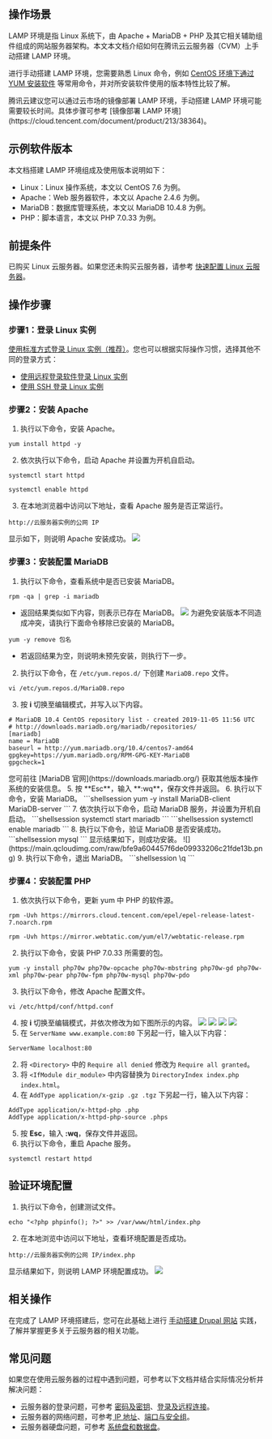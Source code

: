 ## 操作场景
LAMP 环境是指 Linux 系统下，由 Apache  + MariaDB + PHP 及其它相关辅助组件组成的网站服务器架构。本文本文档介绍如何在腾讯云云服务器（CVM）上手动搭建 LAMP 环境。

进行手动搭建 LAMP 环境，您需要熟悉 Linux 命令，例如  [CentOS 环境下通过 YUM 安装软件](https://cloud.tencent.com/document/product/213/2046) 等常用命令，并对所安装软件使用的版本特性比较了解。


<dx-alert infotype="notice" title="">
腾讯云建议您可以通过云市场的镜像部署 LAMP 环境，手动搭建 LAMP 环境可能需要较长时间。具体步骤可参考 [镜像部署 LAMP 环境](https://cloud.tencent.com/document/product/213/38364)。
</dx-alert>



## 示例软件版本
本文档搭建 LAMP 环境组成及使用版本说明如下：
- Linux：Linux 操作系统，本文以 CentOS 7.6 为例。
- Apache：Web 服务器软件，本文以 Apache 2.4.6 为例。
- MariaDB：数据库管理系统，本文以 MariaDB 10.4.8 为例。
- PHP：脚本语言，本文以 PHP 7.0.33 为例。

## 前提条件
已购买 Linux 云服务器。如果您还未购买云服务器，请参考 [快速配置 Linux 云服务器](https://cloud.tencent.com/document/product/213/2936)。

## 操作步骤
### 步骤1：登录 Linux 实例
[使用标准方式登录 Linux 实例（推荐）](https://cloud.tencent.com/document/product/213/5436)。您也可以根据实际操作习惯，选择其他不同的登录方式：
- [使用远程登录软件登录 Linux 实例](https://cloud.tencent.com/document/product/213/35699)
- [使用 SSH 登录 Linux 实例](https://cloud.tencent.com/document/product/213/35700)

### 步骤2：安装 Apache
1. 执行以下命令，安装 Apache。
```shellsession
yum install httpd -y
```
2. 依次执行以下命令，启动 Apache 并设置为开机自启动。
```shellsession
systemctl start httpd
```
```shellsession
systemctl enable httpd
```
3. 在本地浏览器中访问以下地址，查看 Apache 服务是否正常运行。
```shellsession
http://云服务器实例的公网 IP
```
显示如下，则说明 Apache 安装成功。
![](https://main.qcloudimg.com/raw/f9dc3992f4d6e7e94bb63330fd5cadfe.png)


### 步骤3：安装配置 MariaDB
1. 执行以下命令，查看系统中是否已安装 MariaDB。
```shellsession
rpm -qa | grep -i mariadb
```
 - 返回结果类似如下内容，则表示已存在 MariaDB。
 ![](https://main.qcloudimg.com/raw/6fa7fb51de4a61f4da08eb036b6c3e85.png)
为避免安装版本不同造成冲突，请执行下面命令移除已安装的 MariaDB。
```shellsession
yum -y remove 包名
```
 - 若返回结果为空，则说明未预先安装，则执行下一步。
2. 执行以下命令，在 `/etc/yum.repos.d/` 下创建 `MariaDB.repo` 文件。 
```shellsession
vi /etc/yum.repos.d/MariaDB.repo
```
3. 按 **i** 切换至编辑模式，并写入以下内容。
```
# MariaDB 10.4 CentOS repository list - created 2019-11-05 11:56 UTC
# http://downloads.mariadb.org/mariadb/repositories/
[mariadb]
name = MariaDB
baseurl = http://yum.mariadb.org/10.4/centos7-amd64
gpgkey=https://yum.mariadb.org/RPM-GPG-KEY-MariaDB
gpgcheck=1
```
<dx-alert infotype="explain" title="">
您可前往 [MariaDB 官网](https://downloads.mariadb.org/) 获取其他版本操作系统的安装信息。
</dx-alert>
5.  按 **Esc**，输入 **:wq**，保存文件并返回。
6.  执行以下命令，安装 MariaDB。
```shellsession
yum -y install MariaDB-client MariaDB-server
```
7. 依次执行以下命令，启动 MariaDB 服务，并设置为开机自启动。
```shellsession
systemctl start mariadb
```
```shellsession
systemctl enable mariadb
```
8. 执行以下命令，验证 MariaDB 是否安装成功。
```shellsession
mysql
```
显示结果如下，则成功安装。
![](https://main.qcloudimg.com/raw/bfe9a604457f6de09933206c21fde13b.png)
9. 执行以下命令，退出 MariaDB。
```shellsession
\q
```

### 步骤4：安装配置 PHP
1. 依次执行以下命令，更新 yum 中 PHP 的软件源。
```shellsession
rpm -Uvh https://mirrors.cloud.tencent.com/epel/epel-release-latest-7.noarch.rpm 
```
```shellsession
rpm -Uvh https://mirror.webtatic.com/yum/el7/webtatic-release.rpm
```
2. 执行以下命令，安装 PHP 7.0.33 所需要的包。
```shellsession
yum -y install php70w php70w-opcache php70w-mbstring php70w-gd php70w-xml php70w-pear php70w-fpm php70w-mysql php70w-pdo
```
3. 执行以下命令，修改 Apache 配置文件。
```shellsession
vi /etc/httpd/conf/httpd.conf
```
4. 按 **i** 切换至编辑模式，并依次修改为如下图所示的内容。
![](https://main.qcloudimg.com/raw/0b478ca5aa21124a531cfd5c8860cb70.png)
![](https://main.qcloudimg.com/raw/aeeb6fff1af9cf71735cae558455ee94.png)
![](https://main.qcloudimg.com/raw/cc840587150c3282c972a6b23e0c1a68.png)
![](https://main.qcloudimg.com/raw/de36e94d0e4791d1d84f141120125456.png)
 1. 在 `ServerName www.example.com:80` 下另起一行，输入以下内容：
```shellsession
ServerName localhost:80
```
 2. 将 `<Directory>` 中的 `Require all denied` 修改为 `Require all granted`。
 3. 将 `<IfModule dir_module>` 中内容替换为 `DirectoryIndex index.php index.html`。
 4. 在 `AddType application/x-gzip .gz .tgz` 下另起一行，输入以下内容：
```shellsession
AddType application/x-httpd-php .php
AddType application/x-httpd-php-source .phps
```
5. 按 **Esc**，输入 **:wq**，保存文件并返回。
6. 执行以下命令，重启 Apache 服务。
```shellsession
systemctl restart httpd
```

## 验证环境配置
1. 执行以下命令，创建测试文件。
```shellsession
echo "<?php phpinfo(); ?>" >> /var/www/html/index.php
```
2. 在本地浏览中访问以下地址，查看环境配置是否成功。
```shellsession
http://云服务器实例的公网 IP/index.php
```
显示结果如下，则说明 LAMP 环境配置成功。
![](https://main.qcloudimg.com/raw/64681fb76bad29072de9ddc3250e66d1.png)

## 相关操作
在完成了 LAMP 环境搭建后，您可在此基础上进行 [手动搭建 Drupal 网站](https://cloud.tencent.com/document/product/213/38617) 实践，了解并掌握更多关于云服务器的相关功能。


## 常见问题
如果您在使用云服务器的过程中遇到问题，可参考以下文档并结合实际情况分析并解决问题：
- 云服务器的登录问题，可参考 [密码及密钥](https://cloud.tencent.com/document/product/213/18120)、[登录及远程连接](https://cloud.tencent.com/document/product/213/17278)。
- 云服务器的网络问题，可参考[ IP 地址](https://cloud.tencent.com/document/product/213/17285)、[端口与安全组](https://cloud.tencent.com/document/product/213/2502)。
- 云服务器硬盘问题，可参考 [系统盘和数据盘](https://cloud.tencent.com/document/product/213/17351)。
